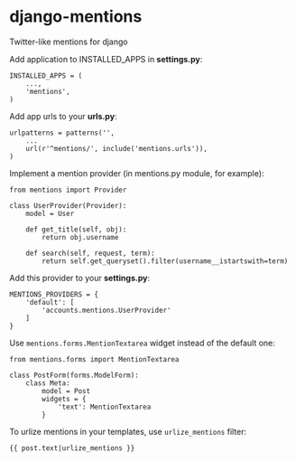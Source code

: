 django-mentions
===============

Twitter-like mentions for django

Add application to INSTALLED_APPS in **settings.py**:

    INSTALLED_APPS = (
        ...,
        'mentions',
    )

Add app urls to your **urls.py**:

    urlpatterns = patterns('',
        ...
        url(r'^mentions/', include('mentions.urls')),
    )

Implement a mention provider (in mentions.py module, for example):

    from mentions import Provider

    class UserProvider(Provider):
        model = User

        def get_title(self, obj):
            return obj.username

        def search(self, request, term):
            return self.get_queryset().filter(username__istartswith=term)

Add this provider to your **settings.py**:

    MENTIONS_PROVIDERS = {
        'default': [
            'accounts.mentions.UserProvider'
        ]
    }

Use `mentions.forms.MentionTextarea` widget instead of the default one:

    from mentions.forms import MentionTextarea

    class PostForm(forms.ModelForm):
        class Meta:
            model = Post
            widgets = {
                'text': MentionTextarea
            }

To urlize mentions in your templates, use `urlize_mentions` filter:

    {{ post.text|urlize_mentions }}
